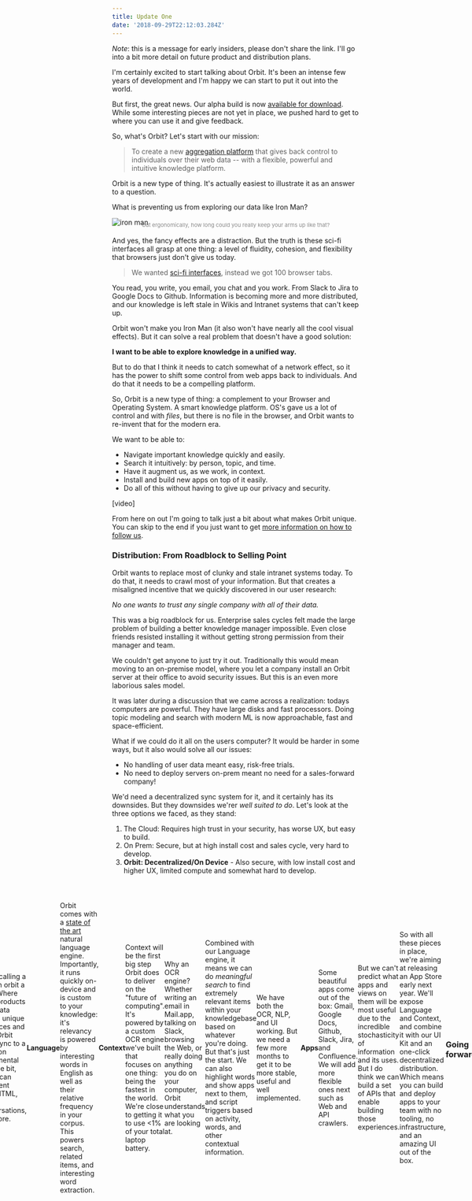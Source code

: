 ```yaml
---
title: Update One
date: '2018-09-29T22:12:03.284Z'
---
```


_Note_: this is a message for early insiders, please don't share the link. I'll go into a bit more detail on future product and distribution plans.

I'm certainly excited to start talking about Orbit. It's been an intense few years of development and I'm happy we can start to put it out into the world.

But first, the great news. Our alpha build is now [available for download](). While some interesting pieces are not yet in place, we pushed hard to get to where you can use it and give feedback.

So, what's Orbit? Let's start with our mission:

> To create a new [aggregation platform](https://stratechery.com/2017/defining-aggregators/) that gives back control to individuals over their web data -- with a flexible, powerful and intuitive knowledge platform.

Orbit is a new type of thing. It's actually easiest to illustrate it as an answer to a question.

What is preventing us from exploring our data like Iron Man?

![iron man](http://gradschoolguru.com/wp-content/uploads/2017/01/Iron-Man-Movie-Prologue-Hologram.jpg)

<div style="font-size: 11px; text-align: center; margin: -1.5rem 0 1rem; opacity: 0.5;">
  but ergonomically, how long could you really keep your arms up like that?
</div>

And yes, the fancy effects are a distraction. But the truth is these sci-fi interfaces all grasp at one thing: a level of fluidity, cohesion, and flexibility that browsers just don't give us today.

> We wanted [sci-fi interfaces](https://www.youtube.com/watch?v=PJqbivkm0Ms), instead we got 100 browser tabs.

You read, you write, you email, you chat and you work. From Slack to Jira to Google Docs to Github. Information is becoming more and more distributed, and our knowledge is left stale in Wikis and Intranet systems that can't keep up.

Orbit won't make you Iron Man (it also won't have nearly all the cool visual effects). But it can solve a real problem that doesn't have a good solution:

**I want to be able to explore knowledge in a unified way.**

But to do that I think it needs to catch somewhat of a network effect, so it has the power to shift some control from web apps back to individuals. And do that it needs to be a compelling platform.

So, Orbit is a new type of thing: a complement to your Browser and Operating System. A smart knowledge platform. OS's gave us a lot of control and with _files_, but there is no file in the browser, and Orbit wants to re-invent that for the modern era.

We want to be able to:

- Navigate important knowledge quickly and easily.
- Search it intuitively: by person, topic, and time.
- Have it augment us, as we work, in context.
- Install and build new apps on top of it easily.
- Do all of this without having to give up our privacy and security.

[video]

From here on out I'm going to talk just a bit about what makes Orbit unique. You can skip to the end if you just want to get [more information on how to follow us](#going-forward).

### Distribution: From Roadblock to Selling Point

Orbit wants to replace most of clunky and stale intranet systems today. To do that, it needs to crawl most of your information. But that creates a misaligned incentive that we quickly discovered in our user research:

_No one wants to trust any single company with all of their data._

This was a big roadblock for us. Enterprise sales cycles felt made the large problem of building a better knowledge manager impossible. Even close friends resisted installing it without getting strong permission from their manager and team.

We couldn't get anyone to just try it out. Traditionally this would mean moving to an on-premise model, where you let a company install an Orbit server at their office to avoid security issues. But this is an even more laborious sales model.

It was later during a discussion that we came across a realization: todays computers are powerful. They have large disks and fast processors. Doing topic modeling and search with modern ML is now approachable, fast and space-efficient.

What if we could do it all on the users computer? It would be harder in some ways, but it also would solve all our issues:

- No handling of user data meant easy, risk-free trials.
- No need to deploy servers on-prem meant no need for a sales-forward company!

We'd need a decentralized sync system for it, and it certainly has its downsides. But they downsides we'rer _well suited to do_. Let's look at the three options we faced, as they stand:

1. The Cloud: Requires high trust in your security, has worse UX, but easy to build.
2. On Prem: Secure, but at high install cost and sales cycle, very hard to develop.
3. **Orbit: Decentralized/On Device** - Also secure, with low install cost and higher UX, limited compute and somewhat hard to develop.

<div style="margin: 2.5rem -20%; display: flex; align-items: center; justify-content: center;">
  <div style="margin: auto;  max-width: 100vw;">
    <img alt="On-Device = Data stays on your computer" src="./illustration.svg" />
  </img>
</div>

All of this just means you can download Orbit at no cost, with no risk. No data privacy issues, no time talking to sales, no expensive installation.

It also aligns us nicely with users: **the product must actually be good**. We can't hide behind a sales team.

### How Orbit Works

[Skip to the end](#going-forward) if you aren't interested in feature-level details! This section goes into some of what we've built and some that are in early development.

<div style="width: 480px; border-radius: 20px; overflow: hidden; position: absolute; right: -520px;">
  <img alt="Orbit Home" src="./home.jpg" />
</div>

#### Home

The Orbit Home is your flexible unified knowledge launcher. For now it's a lot like Spotlight with some recent activity and a directory of people.

> Use Option+Space to open Orbit anywhere

#### Bit

We're calling a "file" in orbit a "Bit". Where SaaS products have data behind unique interfaces and APIs, Orbit apps sync to a common fundamental unit: the bit, which can represent Text, HTML, Tasks, Conversations, and more.

#### Language

Orbit comes with a [state of the art](https://arxiv.org/pdf/1803.08493.pdf) natural language engine. Importantly, it runs quickly on-device and is custom to your knowledge: it's relevancy is powered by interesting words in English as well as their relative frequency in your corpus. This powers search, related items, and interesting word extraction.

#### Context

Context will be the first big step Orbit does to deliver on the "future of computing". It's powered by a custom OCR engine we've built that focuses on one thing: being the fastest in the world. We're close to getting it to use <1% of your total laptop battery.

Why an OCR engine? Whether writing an email in Mail.app, talking on Slack, browsing the Web, or really doing anything you do on your computer, Orbit understands what you are looking at.

Combined with our Language engine, it means we can do _meaningful search_ to find extremely relevant items within your knowledgebase based on whatever you're doing. But that's just the start. We can also highlight words and show apps next to them, and script triggers based on activity, words, and other contextual information.

We have both the OCR, NLP, and UI working. But we need a few more months to get it to be more stable, useful and well implemented.

#### Apps

Some beautiful apps come out of the box: Gmail, Google Docs, Github, Slack, Jira, and Confluence. We will add more flexible ones next such as Web and API crawlers.

<div style="display: flex; flex-flow: row; height: 120px; max-width: 100%; justify-content: space-between; padding: 30px 0;">
  <img class="icon" src="./icons/gdrive.svg" />
  <img class="icon" src="./icons/github.svg" />
  <img class="icon" src="./icons/gmail.svg" />
  <img class="icon" src="./icons/jira.svg" />
  <img class="icon" src="./icons/confluence.svg" />
  <img class="icon" src="./icons/slack.svg" />
</div>

But we can't predict what apps and views on them will be most useful due to the incredible stochasticity of information and its uses. But I do think we can build a set of APIs that enable building those experiences.

So with all these pieces in place, we're aiming at releasing an App Store early next year. We'll expose Language and Context, and combine it with our UI Kit and an one-click decentralized distribution. Which means you can build and deploy apps to your team with no tooling, no infrastructure, and an amazing UI out of the box.

### Going forward

There's a lot more I'd like to write, but I think is more than enough to start. I'll end with something that will risk sounding cliché:

The biggest feature of Orbit is trust. If you don't feel it will respect your privacy in the long run, it wont get off the ground. Much like a Browser or Operating System, it should be a fundamental tool you trust to handle sensitive information.

We've designed it in the only way we know that guarantees that for now: by never sending data off your device. As we go decentralized we'll have to continue to make good security decisions.

Of course, trust doesn't matter if your product doesn't meet real needs. The next feed months will be exciting as we attempt to do that. I'm happy to have you on board early, and your feedback will be the most important part of ensuring that!

[Here is my email](nate@tryorbit.com). Please send me any and all inquiries, requests and bugs.

[Here is our roadmap](). We will update it about once a week.

[Here is our Slack room](). Please do join for more unstructured discussion.

I am very excited to start sharing progress with you all.

<br />
